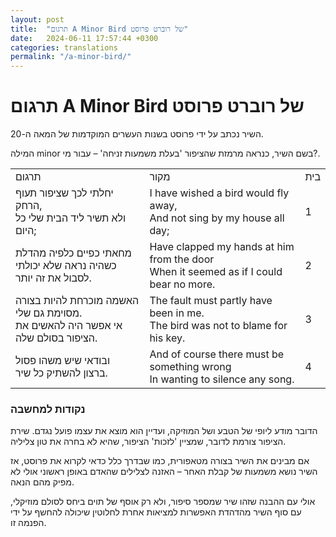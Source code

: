 ```yaml
---
layout: post
title:  "תרגום A Minor Bird של רוברט פרוסט"
date:   2024-06-11 17:57:44 +0300
categories: translations
permalink: "/a-minor-bird/"
---
```

<h1>תרגום A Minor Bird של רוברט פרוסט</h1>

<p>השיר נכתב על ידי פרוסט בשנות העשרים המוקדמות של המאה ה-20.</p>

<p>המילה minor בשם השיר, כנראה מרמזת שהציפור 'בעלת משמעות זניחה' – עבור מי?.</p>

<div class="table-responsive">
    <table class="table text-center table-dark">
        <tbody>
            <tr>
                <td>תרגום</td>
                <td>מקור</td>
                <td>בית</td>
            </tr>
            <tr>
                <td>יחלתי לכך שציפור תעוף הרחק,<br>ולא תשיר ליד הבית שלי כל היום;</td>
                <td><bdo dir="ltr">I have wished a bird would fly away,<br>And not sing by my house all day;</bdo></td>
                <td>1</td>
            </tr>
            <tr>
                <td>מחאתי כפיים כלפיה מהדלת<br>כשהיה נראה שלא יכולתי לסבול את זה יותר.</td>
                <td><bdo dir="ltr">Have clapped my hands at him from the door<br>When it seemed as if I could bear no more.</bdo></td>
                <td>2</td>
            </tr>
            <tr>
                <td>האשמה מוכרחת להיות בצורה מסוימת גם שלי.<br>אי אפשר היה להאשים את הציפור בסולם שלה.</td>
                <td><bdo dir="ltr">The fault must partly have been in me.<br>The bird was not to blame for his key.</bdo></td>
                <td>3</td>
            </tr>
            <tr>
                <td>ובודאי שיש משהו פסול<br>ברצון להשתיק כל שיר.</td>
                <td><bdo dir="ltr">And of course there must be something wrong<br>In wanting to silence any song.</bdo></td>
                <td>4</td>
            </tr>
        </tbody>
    </table>
</div>

<h3>נקודות למחשבה</h3>

<p>הדובר מודע ליופי של הטבע ושל המוזיקה, ועדיין הוא מוצא את עצמו פועל נגדם. שירת הציפור צורמת לדובר, שמציין 'לזכות' הציפור, שהיא לא בחרה את טון צליליה.</p>

<p>אם מבינים את השיר בצורה מטאפורית, כמו שבדרך כלל כדאי לקרוא את פרוסט, אז השיר נושא משמעות של קבלת האחר – האזנה לצלילים שהאדם באופן ראשוני אולי לא מפיק מהם הנאה.</p>

<p>אולי עם ההבנה שזהו שיר שמספר סיפור, ולא רק אוסף של תוים ביחס לסולם מוזיקלי, עם סוף השיר מהדהדת האפשרות למציאות אחרת לחלוטין שיכולה להחשף על ידי הפנמה זו.</p>
